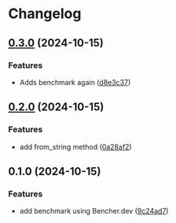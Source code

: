 # Changelog

## [0.3.0](https://github.com/tkasuz/md5-wasm/compare/v0.2.0...v0.3.0) (2024-10-15)


### Features

* Adds benchmark again ([d8e3c37](https://github.com/tkasuz/md5-wasm/commit/d8e3c376997f3b5b796154715b4822f53cdf5efa))

## [0.2.0](https://github.com/tkasuz/md5-wasm/compare/v0.1.0...v0.2.0) (2024-10-15)


### Features

* add from_string method ([0a28af2](https://github.com/tkasuz/md5-wasm/commit/0a28af2964a34076072b63b152194c010ecd35ab))

## 0.1.0 (2024-10-15)


### Features

* add benchmark using Bencher.dev ([9c24ad7](https://github.com/tkasuz/md5-wasm/commit/9c24ad76e24cd3745babf9faa8cc0a9eed02acbf))
